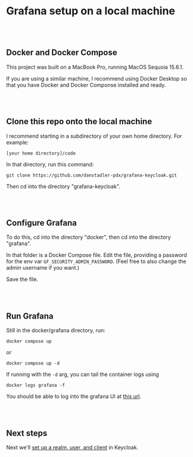 # Grafana setup on a local machine

<br><br>
## Docker and Docker Compose

This project was built on a MacBook Pro, running MacOS Sequoia 15.6.1. 

If you are using a similar machine, I recommend using Docker Desktop so that you have Docker and Docker Componse installed and ready.



<br><br>
## Clone this repo onto the local machine

I recommend starting in a subdirectory of your own home directory. For example: 

```[your home directory]/code```

In that directory, run this command:

```git clone https://github.com/danstadler-pdx/grafana-keycloak.git```

Then cd into the directory "grafana-keycloak".



<br><br>

## Configure Grafana

To do this, cd into the directory "docker", then cd into the directory "grafana".

In that folder is a Docker Compose file. Edit the file, providing a password for the env var ```GF_SECURITY_ADMIN_PASSWORD```. (Feel free to also change the admin username if you want.)

Save the file.


<br><br>

## Run Grafana

Still in the docker/grafana directory, run: 

```docker compose up```

or

```docker compose up -d```

If running with the ```-d``` arg, you can tail the container logs using 

```docker logs grafana -f```


You should be able to log into the grafana UI at [this url](http://localhost:3000).


<br><br>

## Next steps

Next we'll [set up a realm, user, and client](../documentation/keycloak-initial-configuration.md) in Keycloak.

